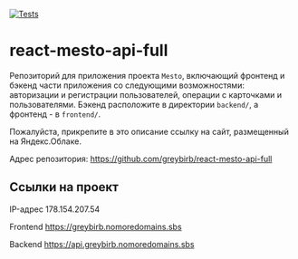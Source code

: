 [![Tests](https://github.com/greybirbroman/react-mesto-api-full/actions/workflows/tests.yml/badge.svg)](https://github.com/greybirbroman/react-mesto-api-full/actions/workflows/tests.yml)
# react-mesto-api-full
Репозиторий для приложения проекта `Mesto`, включающий фронтенд и бэкенд части приложения со следующими возможностями: авторизации и регистрации пользователей, операции с карточками и пользователями. Бэкенд расположите в директории `backend/`, а фронтенд - в `frontend/`. 
  
Пожалуйста, прикрепите в это описание ссылку на сайт, размещенный на Яндекс.Облаке.

Адрес репозитория: https://github.com/greybirb/react-mesto-api-full

## Ссылки на проект

IP-адрес 178.154.207.54

Frontend https://greybirb.nomoredomains.sbs

Backend https://api.greybirb.nomoredomains.sbs
